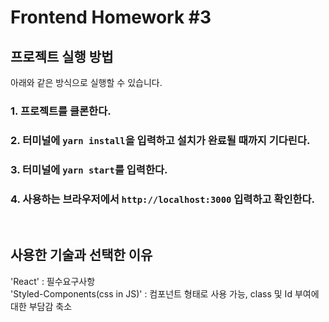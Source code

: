 # Frontend Homework #3

## 프로젝트 실행 방법

아래와 같은 방식으로 실행할 수 있습니다.

### 1. 프로젝트를 클론한다.
### 2. 터미널에 `yarn install`을 입력하고 설치가 완료될 때까지 기다린다.
### 3. 터미널에 `yarn start`를 입력한다.
### 4. 사용하는 브라우저에서 `http://localhost:3000` 입력하고 확인한다.

<br />

## 사용한 기술과 선택한 이유

'React' : 필수요구사항
<br />
'Styled-Components(css in JS)' : 컴포넌트 형태로 사용 가능, class 및 Id 부여에 대한 부담감 축소
